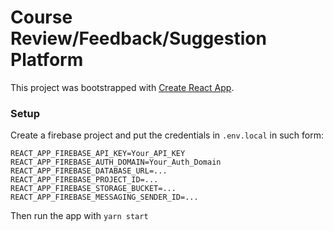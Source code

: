 # Course Review/Feedback/Suggestion Platform

This project was bootstrapped with [Create React App](https://github.com/facebook/create-react-app).

### Setup

Create a firebase project and put the credentials in `.env.local` in such form:

```
REACT_APP_FIREBASE_API_KEY=Your_API_KEY
REACT_APP_FIREBASE_AUTH_DOMAIN=Your_Auth_Domain
REACT_APP_FIREBASE_DATABASE_URL=...
REACT_APP_FIREBASE_PROJECT_ID=...
REACT_APP_FIREBASE_STORAGE_BUCKET=...
REACT_APP_FIREBASE_MESSAGING_SENDER_ID=...
```

Then run the app with `yarn start`
